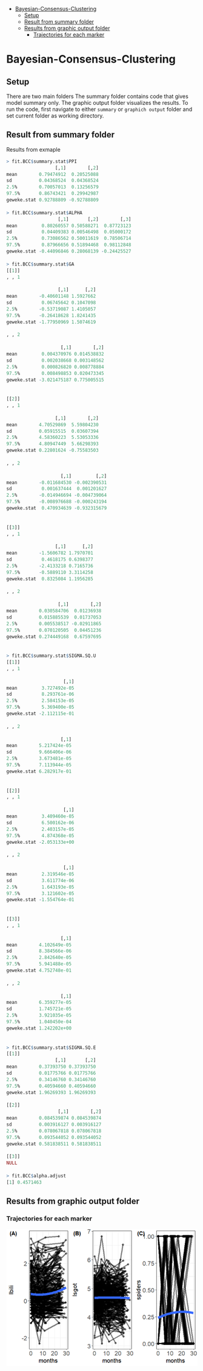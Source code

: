 -   [Bayesian-Consensus-Clustering](#bayesian-consensus-clustering)
    -   [Setup](#setup)
    -   [Result from summary folder](#result-from-summary-folder)
    -   [Results from graphic output
        folder](#results-from-graphic-output-folder)
        -   [Trajectories for each
            marker](#trajectories-for-each-marker)

# Bayesian-Consensus-Clustering

## Setup

There are two main folders The summary folder contains code that gives
model summary only. The graphic output folder visualizes the results. To
run the code, first navigate to either `summary` or `graphich output`
folder and set current folder as working directory.

## Result from summary folder

Results from exmaple

``` r
> fit.BCC$summary.stat$PPI
                  [,1]        [,2]
mean        0.79474912  0.20525088
sd          0.04368524  0.04368524
2.5%        0.70057013  0.13256579
97.5%       0.86743421  0.29942987
geweke.stat 0.92788809 -0.92788809

> fit.BCC$summary.stat$ALPHA
                   [,1]       [,2]        [,3]
mean         0.80260557 0.50588271  0.87723123
sd           0.04409383 0.00546498  0.05000172
2.5%         0.73086562 0.50011619  0.78506714
97.5%        0.87966656 0.51894468  0.98112848
geweke.stat -0.44096846 0.28068139 -0.24425527

> fit.BCC$summary.stat$GA
[[1]]
, , 1

                   [,1]      [,2]
mean        -0.40601148 1.5927662
sd           0.06745642 0.1047098
2.5%        -0.53719087 1.4105057
97.5%       -0.26418628 1.8241435
geweke.stat -1.77950969 1.5074619

, , 2

                    [,1]        [,2]
mean         0.004370976 0.014538832
sd           0.002038668 0.003148562
2.5%         0.000826820 0.008778884
97.5%        0.008498853 0.020473345
geweke.stat -3.021475187 0.775005515


[[2]]
, , 1

                  [,1]        [,2]
mean        4.70529869  5.59804230
sd          0.05915515  0.03607394
2.5%        4.58360223  5.53053336
97.5%       4.80947449  5.66298393
geweke.stat 0.22801624 -0.75583503

, , 2

                    [,1]         [,2]
mean        -0.011684530 -0.002390531
sd           0.001637444  0.001201627
2.5%        -0.014946694 -0.004739064
97.5%       -0.008976688 -0.000243194
geweke.stat  0.470934639 -0.932315679


[[3]]
, , 1

                  [,1]      [,2]
mean        -1.5606782 1.7970701
sd           0.4618175 0.6398377
2.5%        -2.4133218 0.7165736
97.5%       -0.5889110 3.3114258
geweke.stat  0.8325084 1.1956285

, , 2

                   [,1]        [,2]
mean        0.030584706  0.01236938
sd          0.015885539  0.01737053
2.5%        0.005538517 -0.02911865
97.5%       0.070120505  0.04451236
geweke.stat 0.274449168  0.67597695


> fit.BCC$summary.stat$SIGMA.SQ.U
[[1]]
, , 1

                     [,1]
mean         3.727492e-05
sd           8.293761e-06
2.5%         2.584153e-05
97.5%        5.369400e-05
geweke.stat -2.112115e-01

, , 2

                    [,1]
mean        5.217424e-05
sd          9.666406e-06
2.5%        3.673481e-05
97.5%       7.113944e-05
geweke.stat 6.282917e-01


[[2]]
, , 1

                     [,1]
mean         3.409460e-05
sd           6.500162e-06
2.5%         2.403157e-05
97.5%        4.874368e-05
geweke.stat -2.053133e+00

, , 2

                     [,1]
mean         2.319546e-05
sd           3.611774e-06
2.5%         1.643193e-05
97.5%        3.121602e-05
geweke.stat -1.554764e-01


[[3]]
, , 1

                    [,1]
mean        4.102649e-05
sd          8.384566e-06
2.5%        2.842640e-05
97.5%       5.941488e-05
geweke.stat 4.752748e-01

, , 2

                    [,1]
mean        6.359277e-05
sd          1.745721e-05
2.5%        3.921035e-05
97.5%       1.040450e-04
geweke.stat 1.242202e+00


> fit.BCC$summary.stat$SIGMA.SQ.E
[[1]]
                  [,1]       [,2]
mean        0.37393750 0.37393750
sd          0.01775766 0.01775766
2.5%        0.34146760 0.34146760
97.5%       0.40594660 0.40594660
geweke.stat 1.96269393 1.96269393

[[2]]
                   [,1]        [,2]
mean        0.084539874 0.084539874
sd          0.003916127 0.003916127
2.5%        0.078067818 0.078067818
97.5%       0.093544052 0.093544052
geweke.stat 0.581838511 0.581838511

[[3]]
NULL

> fit.BCC$alpha.adjust
[1] 0.4571463
```

## Results from graphic output folder

### Trajectories for each marker

![](README_files/figure-markdown_github/unnamed-chunk-2-1.png)
